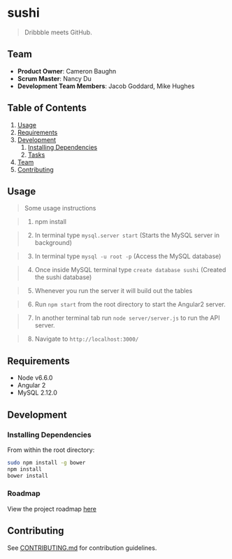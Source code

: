 # sushi

> Dribbble meets GitHub.

## Team

  - __Product Owner__: Cameron Baughn
  - __Scrum Master__: Nancy Du
  - __Development Team Members__: Jacob Goddard, Mike Hughes

## Table of Contents

1. [Usage](#Usage)
1. [Requirements](#requirements)
1. [Development](#development)
    1. [Installing Dependencies](#installing-dependencies)
    1. [Tasks](#tasks)
1. [Team](#team)
1. [Contributing](#contributing)

## Usage

> Some usage instructions

>1. npm install

>2. In terminal type `mysql.server start` (Starts the MySQL server in background)

>3. In terminal type `mysql -u root -p` (Access the MySQL database)

>4. Once inside MySQL terminal type `create database sushi` (Created the sushi database)

>5. Whenever you run the server it will build out the tables

>6. Run `npm start` from the root directory to start the Angular2 server.

>7. In another terminal tab run `node server/server.js` to run the API server.

>8. Navigate to `http://localhost:3000/`


## Requirements

- Node v6.6.0
- Angular 2
- MySQL 2.12.0

## Development

### Installing Dependencies

From within the root directory:

```sh
sudo npm install -g bower
npm install
bower install
```

### Roadmap

View the project roadmap [here](https://github.com/hrr19-shipwrite-and-code/sushi/issues)


## Contributing

See [CONTRIBUTING.md](CONTRIBUTING.md) for contribution guidelines.
